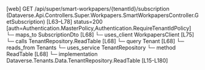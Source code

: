 [web] GET /api/super/smart-workpapers/{tenantId}/subscription  (Dataverse.Api.Controllers.Super.Workpapers.SmartWorkpapersController.GetSubscription)  [L63–L78] status=200 [auth=Authentication.MasterPolicy,Authentication.RequireTenantIdPolicy]
  └─ maps_to SubscriptionDto [L68]
  └─ uses_client WorkpapersClient [L75]
  └─ calls TenantRepository.ReadTable [L68]
  └─ query Tenant [L68]
    └─ reads_from Tenants
  └─ uses_service TenantRepository
    └─ method ReadTable [L68]
      └─ implementation Dataverse.Tenants.Data.TenantRepository.ReadTable [L15-L180]

